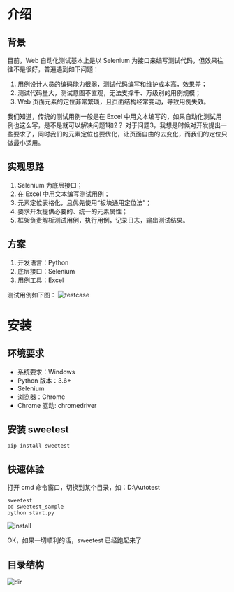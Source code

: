 # 介绍

## 背景

目前，Web 自动化测试基本上是以 Selenium 为接口来编写测试代码，但效果往往不是很好，普遍遇到如下问题：
1. 用例设计人员的编码能力很弱，测试代码编写和维护成本高，效果差；
2. 测试代码量大，测试意图不直观，无法支撑千、万级别的用例规模；
3. Web 页面元素的定位非常繁琐，且页面结构经常变动，导致用例失效。

我们知道，传统的测试用例一般是在 Excel 中用文本编写的，如果自动化测试用例也这么写，是不是就可以解决问题1和2？
对于问题3，我想是时候对开发提出一些要求了，同时我们的元素定位也要优化，让页面自由的去变化，而我们的定位只做最小适用。

## 实现思路

1. Selenium 为底层接口；
2. 在 Excel 中用文本编写测试用例；
3. 元素定位表格化，且优先使用“板块通用定位法”；
4. 要求开发提供必要的、统一的元素属性；
5. 框架负责解析测试用例，执行用例，记录日志，输出测试结果。

## 方案

1. 开发语言：Python
2. 底层接口：Selenium
3. 用例工具：Excel

测试用例如下图：
![testcase](https://github.com/tonglei100/sweetest/blob/master/snapshot/testcase.png?raw=true)


# 安装

## 环境要求

- 系统要求：Windows
- Python 版本：3.6+
- Selenium
- 浏览器：Chrome
- Chrome 驱动: chromedriver

## 安装 sweetest
`pip install sweetest`

## 快速体验
打开 cmd 命令窗口，切换到某个目录，如：D:\Autotest
```
sweetest
cd sweetest_sample
python start.py
```

![install](https://github.com/tonglei100/sweetest/blob/master/snapshot/install.png?raw=true)

OK，如果一切顺利的话，sweetest 已经跑起来了

## 目录结构
![dir](https://github.com/tonglei100/sweetest/blob/master/snapshot/dir.png?raw=true)
